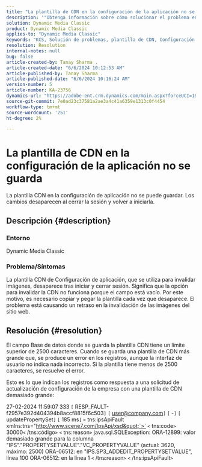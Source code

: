 ```yaml
---
title: "La plantilla de CDN en la configuración de la aplicación no se guarda"
description: '"Obtenga información sobre cómo solucionar el problema en el que la plantilla CDN en Configuración de aplicación no se puede guardar".'
solution: Dynamic Media Classic
product: Dynamic Media Classic
applies-to: "Dynamic Media Classic"
keywords: "KCS, Solución de problemas, plantilla de CDN, Configuración de aplicación, no se guarda, Adobe Dynamic Media Classic"
resolution: Resolution
internal-notes: null
bug: false
article-created-by: Tanay Sharma .
article-created-date: "6/6/2024 10:12:53 AM"
article-published-by: Tanay Sharma .
article-published-date: "6/6/2024 10:16:24 AM"
version-number: 5
article-number: KA-23756
dynamics-url: "https://adobe-ent.crm.dynamics.com/main.aspx?forceUCI=1&pagetype=entityrecord&etn=knowledgearticle&id=ed662553-ed23-ef11-840b-6045bd0065b6"
source-git-commit: 7e0ad23c37581a2ae3a4c41a6359e1313c0f4454
workflow-type: tm+mt
source-wordcount: '251'
ht-degree: 2%

---
```


# La plantilla de CDN en la configuración de la aplicación no se guarda


La plantilla CDN en la configuración de aplicación no se puede guardar. Los cambios desaparecen al cerrar la sesión y volver a iniciarla.

## Descripción {#description}


### Entorno

Dynamic Media Classic

### Problema/Síntomas

La plantilla CDN de Configuración de aplicación, que se utiliza para invalidar imágenes, desaparece tras iniciar y cerrar sesión. Significa que la opción para invalidar la CDN no funciona porque el campo está vacío. Por este motivo, es necesario copiar y pegar la plantilla cada vez que desaparece. El problema está causando un retraso en la invalidación de las imágenes del sitio web.


## Resolución {#resolution}


El campo Base de datos donde se guarda la plantilla CDN tiene un límite superior de 2500 caracteres. Cuando se guarda una plantilla de CDN más grande que, se produce un error en los registros, aunque la interfaz de usuario no indica nada incorrecto. Si la plantilla tiene menos de 2500 caracteres, se resuelve el error.



Esto es lo que indican los registros como respuesta a una solicitud de actualización de configuración de la empresa con una plantilla de CDN demasiado grande:

27-02-2024 11:59:07 333 `[` RESP_FAULT-f2957e392d404394b8accf8815f6c503`]`
`[` user@company.com`]`  `[` -`]`  `[` updatePropertySet`]`  `[` 185 ms`]`
`<` tns:ipsApiFault xmlns:tns=&quot;http://www.scene7.com/IpsApi/xsd&quot;`>` `<` tns:code`>` 30000`<` /tns:código`>` `<` tns:reason`>` java.sql.SQLException: ORA-12899: valor demasiado grande para la columna &quot;IPS&quot;.&quot;PROPERTYSETVALUE&quot;.&quot;VC_PROPERTYVALUE&quot; (actual: 3620, máximo: 2500) ORA-06512: en &quot;IPS.SP3_ADDEDIT_PROPERTYSETVALUE&quot;, línea 100 ORA-06512: en la línea 1
`<` /tns:reason`>` `<` /tns:ipsApiFault`>`
